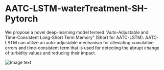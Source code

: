 # AATC-LSTM-waterTreatment-SH-Pytorch

  We propose a novel deep-learning model termed “Auto-Adjustable and Time-Consistent Long-Short Term Memory” (Short for AATC-LSTM). AATC-LSTM can utilize an auto-adjustable mechanism for alleviating cumulative errors and time-consistent term that is used for detecting the abrupt change of turbidity values and reducing their impact.
  
![Image text](https://github.com/EchoItLiu/AATC-LSTM-waterTreatment-SH-Pytorch/raw/master/img/图片1.png)


